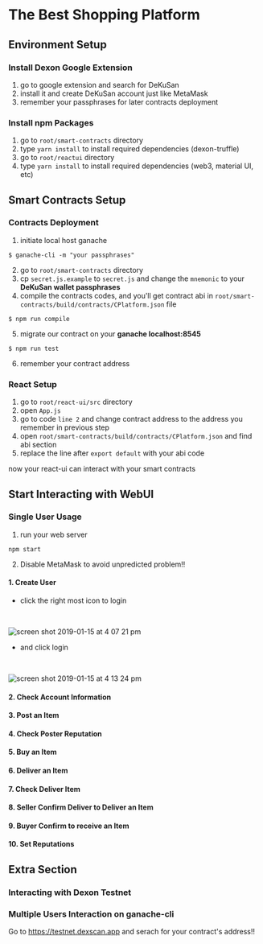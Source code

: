# The Best Shopping Platform
<!-- ## Get Started -->

## Environment Setup

### Install Dexon Google Extension
1. go to google extension and search for DeKuSan
2. install it and create DeKuSan account just like MetaMask
3. remember your passphrases for later contracts deployment

### Install npm Packages
1. go to `root/smart-contracts` directory
2. type `yarn install` to install required dependencies (dexon-truffle)
3. go to `root/reactui` directory
4. type `yarn install` to install required dependencies (web3, material UI, etc)

## Smart Contracts Setup

### Contracts Deployment
1. initiate local host ganache
```
$ ganache-cli -m "your passphrases"
```

2. go to `root/smart-contracts` directory
3. cp `secret.js.example` to `secret.js` and change the `mnemonic` to your **DeKuSan wallet passphrases**
4. compile the contracts codes, and you'll get contract abi in `root/smart-contracts/build/contracts/CPlatform.json` file
```
$ npm run compile
```

5. migrate our contract on your **ganache localhost:8545**
```
$ npm run test
```
6. remember your contract address

### React Setup
1. go to `root/react-ui/src` directory
2. open `App.js`
3. go to code `line 2` and change contract address to the address you remember in previous step
4. open `root/smart-contracts/build/contracts/CPlatform.json` and find abi section
5. replace the line after `export default` with your abi code 

now your react-ui can interact with your smart contracts

## Start Interacting with WebUI

### Single User Usage

1. run your web server
```
npm start
```
2. Disable MetaMask to avoid unpredicted problem!!

#### 1. Create User
* click the right most icon to login
</br>

  ![screen shot 2019-01-15 at 4 07 21 pm](https://user-images.githubusercontent.com/37173038/51166964-2f7d6a00-18e0-11e9-9dbf-168cae67a875.png)
</br>
* and click login
</br>
  
  ![screen shot 2019-01-15 at 4 13 24 pm](https://user-images.githubusercontent.com/37173038/51167094-83884e80-18e0-11e9-95f7-497d8d66bbb2.png)
</br>

#### 2. Check Account Information
#### 3. Post an Item
#### 4. Check Poster Reputation
#### 5. Buy an Item
#### 6. Deliver an Item
#### 7. Check Deliver Item
#### 8. Seller Confirm Deliver to Deliver an Item
#### 9. Buyer Confirm to receive an Item
#### 10. Set Reputations



## Extra Section

### Interacting with Dexon Testnet

### Multiple Users Interaction on ganache-cli



Go to https://testnet.dexscan.app and serach for your contract's address!!
